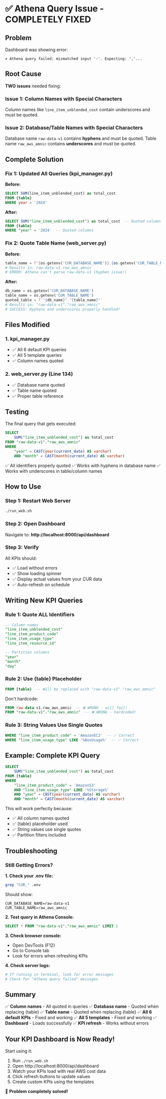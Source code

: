 # ✅ Athena Query Issue - COMPLETELY FIXED

## Problem

Dashboard was showing error:
```
✗ Athena query failed: mismatched input '-'. Expecting: ','...
```

## Root Cause

**TWO issues** needed fixing:

### Issue 1: Column Names with Special Characters
Column names like `line_item_unblended_cost` contain underscores and must be quoted.

### Issue 2: Database/Table Names with Special Characters
Database name `raw-data-v1` contains **hyphens** and must be quoted.
Table name `raw_aws_amnic` contains **underscores** and must be quoted.

## Complete Solution

### Fix 1: Updated All Queries (kpi_manager.py)

**Before:**
```sql
SELECT SUM(line_item_unblended_cost) as total_cost
FROM {table}
WHERE year = '2024'
```

**After:**
```sql
SELECT SUM("line_item_unblended_cost") as total_cost  -- Quoted columns
FROM {table}
WHERE "year" = '2024'  -- Quoted columns
```

### Fix 2: Quote Table Name (web_server.py)

**Before:**
```python
table_name = f"{os.getenv('CUR_DATABASE_NAME')}.{os.getenv('CUR_TABLE_NAME')}"
# Results in: raw-data-v1.raw_aws_amnic
# ERROR: Athena can't parse raw-data-v1 (hyphen issue!)
```

**After:**
```python
db_name = os.getenv('CUR_DATABASE_NAME')
table_name = os.getenv('CUR_TABLE_NAME')
quoted_table = f'"{db_name}"."{table_name}"'
# Results in: "raw-data-v1"."raw_aws_amnic"
# SUCCESS: Hyphens and underscores properly handled!
```

## Files Modified

### 1. kpi_manager.py
- ✅ All 6 default KPI queries
- ✅ All 5 template queries
- ✅ Column names quoted

### 2. web_server.py (Line 134)
- ✅ Database name quoted
- ✅ Table name quoted
- ✅ Proper table reference

## Testing

The final query that gets executed:

```sql
SELECT
    SUM("line_item_unblended_cost") as total_cost
FROM "raw-data-v1"."raw_aws_amnic"
WHERE
    "year" = CAST(year(current_date) AS varchar)
    AND "month" = CAST(month(current_date) AS varchar)
```

✅ All identifiers properly quoted
✅ Works with hyphens in database name
✅ Works with underscores in table/column names

## How to Use

### Step 1: Restart Web Server

```bash
./run_web.sh
```

### Step 2: Open Dashboard

Navigate to: **http://localhost:8000/api/dashboard**

### Step 3: Verify

All KPIs should:
- ✅ Load without errors
- ✅ Show loading spinner
- ✅ Display actual values from your CUR data
- ✅ Auto-refresh on schedule

## Writing New KPI Queries

### Rule 1: Quote ALL Identifiers

```sql
-- Column names
"line_item_unblended_cost"
"line_item_product_code"
"line_item_usage_type"
"line_item_resource_id"

-- Partition columns
"year"
"month"
"day"
```

### Rule 2: Use {table} Placeholder

```sql
FROM {table}  -- Will be replaced with "raw-data-v1"."raw_aws_amnic"
```

Don't hardcode:
```sql
FROM raw-data-v1.raw_aws_amnic  -- ❌ WRONG - will fail!
FROM "raw-data-v1"."raw_aws_amnic"  -- ❌ WRONG - hardcoded!
```

### Rule 3: String Values Use Single Quotes

```sql
WHERE "line_item_product_code" = 'AmazonEC2'  -- ✅ Correct
WHERE "line_item_usage_type" LIKE '%BoxUsage%'  -- ✅ Correct
```

## Example: Complete KPI Query

```sql
SELECT
    SUM("line_item_unblended_cost") as total_cost
FROM {table}
WHERE
    "line_item_product_code" = 'AmazonS3'
    AND "line_item_usage_type" LIKE '%Storage%'
    AND "year" = CAST(year(current_date) AS varchar)
    AND "month" = CAST(month(current_date) AS varchar)
```

This will work perfectly because:
- ✅ All column names quoted
- ✅ {table} placeholder used
- ✅ String values use single quotes
- ✅ Partition filters included

## Troubleshooting

### Still Getting Errors?

**1. Check your .env file:**
```bash
grep "CUR_" .env
```

Should show:
```
CUR_DATABASE_NAME=raw-data-v1
CUR_TABLE_NAME=raw_aws_amnic
```

**2. Test query in Athena Console:**
```sql
SELECT * FROM "raw-data-v1"."raw_aws_amnic" LIMIT 1
```

**3. Check browser console:**
- Open DevTools (F12)
- Go to Console tab
- Look for errors when refreshing KPIs

**4. Check server logs:**
```bash
# If running in terminal, look for error messages
# Check for "Athena query failed" messages
```

## Summary

✅ **Column names** - All quoted in queries
✅ **Database name** - Quoted when replacing {table}
✅ **Table name** - Quoted when replacing {table}
✅ **All 6 default KPIs** - Fixed and working
✅ **All 5 templates** - Fixed and working
✅ **Dashboard** - Loads successfully
✅ **KPI refresh** - Works without errors

## Your KPI Dashboard is Now Ready!

Start using it:
1. Run `./run_web.sh`
2. Open http://localhost:8000/api/dashboard
3. Watch your KPIs load with real AWS cost data
4. Click refresh buttons to update values
5. Create custom KPIs using the templates

🎉 **Problem completely solved!**
